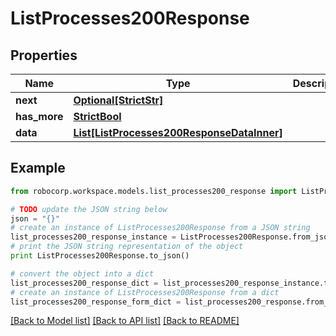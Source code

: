 # ListProcesses200Response


## Properties
Name | Type | Description | Notes
------------ | ------------- | ------------- | -------------
**next** | [**Optional[StrictStr]**](Next.md) |  | 
**has_more** | [**StrictBool**](HasMore.md) |  | 
**data** | [**List[ListProcesses200ResponseDataInner]**](ListProcesses200ResponseDataInner.md) |  | 

## Example

```python
from robocorp.workspace.models.list_processes200_response import ListProcesses200Response

# TODO update the JSON string below
json = "{}"
# create an instance of ListProcesses200Response from a JSON string
list_processes200_response_instance = ListProcesses200Response.from_json(json)
# print the JSON string representation of the object
print ListProcesses200Response.to_json()

# convert the object into a dict
list_processes200_response_dict = list_processes200_response_instance.to_dict()
# create an instance of ListProcesses200Response from a dict
list_processes200_response_form_dict = list_processes200_response.from_dict(list_processes200_response_dict)
```
[[Back to Model list]](../README.md#documentation-for-models) [[Back to API list]](../README.md#documentation-for-api-endpoints) [[Back to README]](../README.md)


